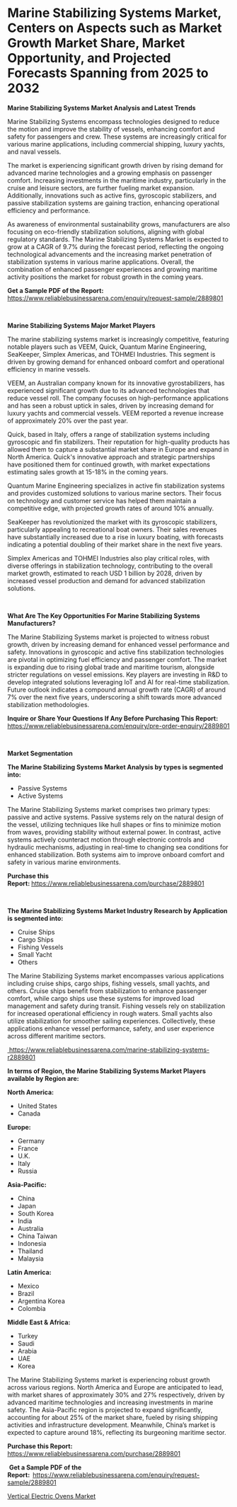 <p><h1>Marine Stabilizing Systems Market, Centers on Aspects such as Market Growth Market Share, Market Opportunity, and Projected Forecasts Spanning from 2025 to 2032</h1></p><p><strong>Marine Stabilizing Systems Market Analysis and Latest Trends</strong></p>
<p><p>Marine Stabilizing Systems encompass technologies designed to reduce the motion and improve the stability of vessels, enhancing comfort and safety for passengers and crew. These systems are increasingly critical for various marine applications, including commercial shipping, luxury yachts, and naval vessels. </p><p>The market is experiencing significant growth driven by rising demand for advanced marine technologies and a growing emphasis on passenger comfort. Increasing investments in the maritime industry, particularly in the cruise and leisure sectors, are further fueling market expansion. Additionally, innovations such as active fins, gyroscopic stabilizers, and passive stabilization systems are gaining traction, enhancing operational efficiency and performance.</p><p>As awareness of environmental sustainability grows, manufacturers are also focusing on eco-friendly stabilization solutions, aligning with global regulatory standards. The Marine Stabilizing Systems Market is expected to grow at a CAGR of 9.7% during the forecast period, reflecting the ongoing technological advancements and the increasing market penetration of stabilization systems in various marine applications. Overall, the combination of enhanced passenger experiences and growing maritime activity positions the market for robust growth in the coming years.</p></p>
<p><strong>Get a Sample PDF of the Report:&nbsp;</strong> <a href="https://www.reliablebusinessarena.com/enquiry/request-sample/2889801?utm_campaign=2175&utm_medium=2&utm_source=Github&utm_content=ia&utm_term=14032025&utm_id=marine-stabilizing-systems">https://www.reliablebusinessarena.com/enquiry/request-sample/2889801</a></p>
<p>&nbsp;</p>
<p><strong>Marine Stabilizing Systems Major Market Players</strong></p>
<p><p>The marine stabilizing systems market is increasingly competitive, featuring notable players such as VEEM, Quick, Quantum Marine Engineering, SeaKeeper, Simplex Americas, and TOHMEI Industries. This segment is driven by growing demand for enhanced onboard comfort and operational efficiency in marine vessels.</p><p>VEEM, an Australian company known for its innovative gyrostabilizers, has experienced significant growth due to its advanced technologies that reduce vessel roll. The company focuses on high-performance applications and has seen a robust uptick in sales, driven by increasing demand for luxury yachts and commercial vessels. VEEM reported a revenue increase of approximately 20% over the past year.</p><p>Quick, based in Italy, offers a range of stabilization systems including gyroscopic and fin stabilizers. Their reputation for high-quality products has allowed them to capture a substantial market share in Europe and expand in North America. Quick's innovative approach and strategic partnerships have positioned them for continued growth, with market expectations estimating sales growth at 15-18% in the coming years.</p><p>Quantum Marine Engineering specializes in active fin stabilization systems and provides customized solutions to various marine sectors. Their focus on technology and customer service has helped them maintain a competitive edge, with projected growth rates of around 10% annually. </p><p>SeaKeeper has revolutionized the market with its gyroscopic stabilizers, particularly appealing to recreational boat owners. Their sales revenues have substantially increased due to a rise in luxury boating, with forecasts indicating a potential doubling of their market share in the next five years.</p><p>Simplex Americas and TOHMEI Industries also play critical roles, with diverse offerings in stabilization technology, contributing to the overall market growth, estimated to reach USD 1 billion by 2028, driven by increased vessel production and demand for advanced stabilization solutions.</p></p>
<p>&nbsp;</p>
<p><strong>What Are The Key Opportunities For Marine Stabilizing Systems Manufacturers?</strong></p>
<p><p>The Marine Stabilizing Systems market is projected to witness robust growth, driven by increasing demand for enhanced vessel performance and safety. Innovations in gyroscopic and active fins stabilization technologies are pivotal in optimizing fuel efficiency and passenger comfort. The market is expanding due to rising global trade and maritime tourism, alongside stricter regulations on vessel emissions. Key players are investing in R&D to develop integrated solutions leveraging IoT and AI for real-time stabilization. Future outlook indicates a compound annual growth rate (CAGR) of around 7% over the next five years, underscoring a shift towards more advanced stabilization methodologies.</p></p>
<p><strong>Inquire or Share Your Questions If Any Before Purchasing This Report:</strong> <a href="https://www.reliablebusinessarena.com/enquiry/pre-order-enquiry/2889801?utm_campaign=2175&utm_medium=2&utm_source=Github&utm_content=ia&utm_term=14032025&utm_id=marine-stabilizing-systems">https://www.reliablebusinessarena.com/enquiry/pre-order-enquiry/2889801</a></p>
<p>&nbsp;</p>
<p><strong>Market Segmentation</strong></p>
<p><strong>The Marine Stabilizing Systems Market Analysis by types is segmented into:</strong></p>
<p><ul><li>Passive Systems</li><li>Active Systems</li></ul></p>
<p><p>The Marine Stabilizing Systems market comprises two primary types: passive and active systems. Passive systems rely on the natural design of the vessel, utilizing techniques like hull shapes or fins to minimize motion from waves, providing stability without external power. In contrast, active systems actively counteract motion through electronic controls and hydraulic mechanisms, adjusting in real-time to changing sea conditions for enhanced stabilization. Both systems aim to improve onboard comfort and safety in various marine environments.</p></p>
<p><strong>Purchase this Report:&nbsp;</strong><a href="https://www.reliablebusinessarena.com/purchase/2889801?utm_campaign=2175&utm_medium=2&utm_source=Github&utm_content=ia&utm_term=14032025&utm_id=marine-stabilizing-systems">https://www.reliablebusinessarena.com/purchase/2889801</a></p>
<p>&nbsp;</p>
<p><strong>The Marine Stabilizing Systems Market Industry Research by Application is segmented into:</strong></p>
<p><ul><li>Cruise Ships</li><li>Cargo Ships</li><li>Fishing Vessels</li><li>Small Yacht</li><li>Others</li></ul></p>
<p><p>The Marine Stabilizing Systems market encompasses various applications including cruise ships, cargo ships, fishing vessels, small yachts, and others. Cruise ships benefit from stabilization to enhance passenger comfort, while cargo ships use these systems for improved load management and safety during transit. Fishing vessels rely on stabilization for increased operational efficiency in rough waters. Small yachts also utilize stabilization for smoother sailing experiences. Collectively, these applications enhance vessel performance, safety, and user experience across different maritime sectors.</p></p>
<p><a href="https://www.reliablebusinessarena.com/marine-stabilizing-systems-r2889801?utm_campaign=2175&utm_medium=2&utm_source=Github&utm_content=ia&utm_term=14032025&utm_id=marine-stabilizing-systems">&nbsp;https://www.reliablebusinessarena.com/marine-stabilizing-systems-r2889801</a></p>
<p><strong>In terms of Region, the Marine Stabilizing Systems Market Players available by Region are:</strong></p>
<p>
    <p> <strong> North America: </strong>
        <ul>
            <li>United States</li>
            <li>Canada</li>
        </ul>
        </p> 
    <p> <strong> Europe: </strong>
        <ul>
            <li>Germany</li>
            <li>France</li>
            <li>U.K.</li>
            <li>Italy</li>
            <li>Russia</li>
        </ul>
        </p> 
    <p> <strong> Asia-Pacific: </strong>
        <ul>
            <li>China</li>
            <li>Japan</li>
            <li>South Korea</li>
            <li>India</li>
            <li>Australia</li>
            <li>China Taiwan</li>
            <li>Indonesia</li>
            <li>Thailand</li>
            <li>Malaysia</li>
        </ul>
        </p> 
    <p> <strong> Latin America: </strong>
        <ul>
            <li>Mexico</li>
            <li>Brazil</li>
            <li>Argentina Korea</li>
            <li>Colombia</li>
        </ul>
        </p> 
    <p> <strong> Middle East & Africa: </strong>
        <ul>
            <li>Turkey</li>
            <li>Saudi</li>
            <li>Arabia</li>
            <li>UAE</li>
            <li>Korea</li>
        </ul>
    </p>
    </p>
<p><p>The Marine Stabilizing Systems market is experiencing robust growth across various regions. North America and Europe are anticipated to lead, with market shares of approximately 30% and 27% respectively, driven by advanced maritime technologies and increasing investments in marine safety. The Asia-Pacific region is projected to expand significantly, accounting for about 25% of the market share, fueled by rising shipping activities and infrastructure development. Meanwhile, China’s market is expected to capture around 18%, reflecting its burgeoning maritime sector.</p></p>
<p><strong>Purchase this Report: </strong><a href="https://www.reliablebusinessarena.com/purchase/2889801?utm_campaign=2175&utm_medium=2&utm_source=Github&utm_content=ia&utm_term=14032025&utm_id=marine-stabilizing-systems">https://www.reliablebusinessarena.com/purchase/2889801</a></p>
<p>&nbsp;<strong>Get a Sample PDF of the Report:&nbsp;&nbsp;</strong><a href="https://www.reliablebusinessarena.com/enquiry/request-sample/2889801?utm_campaign=2175&utm_medium=2&utm_source=Github&utm_content=ia&utm_term=14032025&utm_id=marine-stabilizing-systems">https://www.reliablebusinessarena.com/enquiry/request-sample/2889801</a></p>
<p><strong></strong></p>
<p><p><a href="https://github.com/JosephineMcguire65/Market-Research-Report-List-2/blob/main/vertical-electric-ovens-market.md?utm_campaign=2175&utm_medium=2&utm_source=Github&utm_content=ia&utm_term=14032025&utm_id=marine-stabilizing-systems">Vertical Electric Ovens Market</a></p></p>